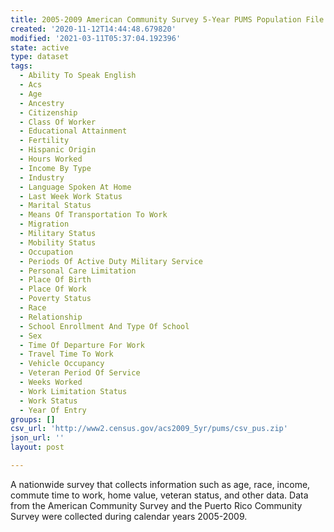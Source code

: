 ```yaml
---
title: 2005-2009 American Community Survey 5-Year PUMS Population File
created: '2020-11-12T14:44:48.679820'
modified: '2021-03-11T05:37:04.192396'
state: active
type: dataset
tags:
  - Ability To Speak English
  - Acs
  - Age
  - Ancestry
  - Citizenship
  - Class Of Worker
  - Educational Attainment
  - Fertility
  - Hispanic Origin
  - Hours Worked
  - Income By Type
  - Industry
  - Language Spoken At Home
  - Last Week Work Status
  - Marital Status
  - Means Of Transportation To Work
  - Migration
  - Military Status
  - Mobility Status
  - Occupation
  - Periods Of Active Duty Military Service
  - Personal Care Limitation
  - Place Of Birth
  - Place Of Work
  - Poverty Status
  - Race
  - Relationship
  - School Enrollment And Type Of School
  - Sex
  - Time Of Departure For Work
  - Travel Time To Work
  - Vehicle Occupancy
  - Veteran Period Of Service
  - Weeks Worked
  - Work Limitation Status
  - Work Status
  - Year Of Entry
groups: []
csv_url: 'http://www2.census.gov/acs2009_5yr/pums/csv_pus.zip'
json_url: ''
layout: post

---
```

A nationwide survey that collects information such as age, race, income, commute time to work, home value, veteran status, and other data. Data from the American Community Survey and the Puerto Rico Community Survey were collected during calendar years 2005-2009.
